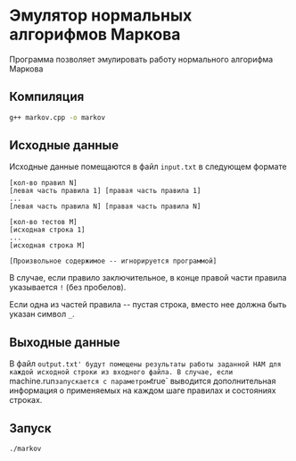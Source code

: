 # Эмулятор нормальных алгорифмов Маркова

Программа позволяет эмулировать работу нормального алгорифма Маркова

## Компиляция

``` bash
g++ markov.cpp -o markov
```

## Иcходные данные

Исходные данные помещаются в файл `input.txt` в следующем формате

```
[кол-во правил N]
[левая часть правила 1] [правая часть правила 1]
...
[левая часть правила N] [правая часть правила N]

[кол-во тестов M]
[исходная строка 1]
...
[исходная строка M]

[Произвольное содержимое -- игнорируется программой]
```

В случае, если правило заключительное, в конце правой части правила указывается `!` (без пробелов).

Если одна из частей правила -- пустая строка, вместо нее должна быть указан символ `_`.

## Выходные данные

В файл `output.txt' будут помещены результаты работы заданной НАМ для каждой исходной строки из входного файла.
В случае, если `machine.run` запускается с параметром `true` выводится дополнительная информация о применяемых на каждом шаге правилах и состояниях строках.

## Запуск

``` bash
./markov
```
```
